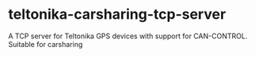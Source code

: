 # teltonika-carsharing-tcp-server
A TCP server for Teltonika GPS devices with support for CAN-CONTROL. Suitable for carsharing
